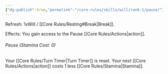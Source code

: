 ```yaml
---
{"dg-publish":true,"permalink":"/core-rules/skills/will/rank-1/pause/"}
---
```


Refresh: 1xWill / [[Core Rules/Resting#Break\|Break]].

Effects:
You gain access to the Pause [[Core Rules/Actions\|action]].

###### Pause (Stamina Cost: 0)
Your [[Core Rules/Turn Timer\|Turn Timer]] is reset.
Your next [[Core Rules/Actions\|action]] costs 1 less [[Core Rules/Stamina\|Stamina]].